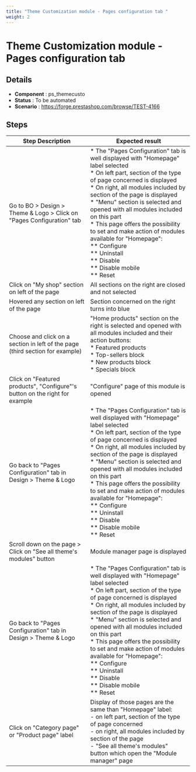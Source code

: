 ```yaml
---
title: "Theme Customization module - Pages configuration tab "
weight: 2
---
```


# Theme Customization module - Pages configuration tab 
## Details
* **Component** : ps_themecusto
* **Status** : To be automated
* **Scenario** : https://forge.prestashop.com/browse/TEST-4166

## Steps
| Step Description | Expected result |
| ----- | ----- |
| Go to BO > Design > Theme & Logo > Click on "Pages Configuration" tab | * The "Pages Configuration" tab is well displayed with "Homepage" label selected<br> * On left part, section of the type of page concerned is displayed<br> * On right, all modules included by section of the page is displayed<br> * "Menu" section is selected and opened with all modules included on this part<br> * This page offers the possibility to set and make action of modules available for "Homepage":<br> ** Configure<br> ** Uninstall<br> ** Disable<br> ** Disable mobile<br> ** Reset |
| Click on "My shop" section on left of the page | All sections on the right are closed and not selected |
| Hovered any section on left of the page | Section concerned on the right turns into blue |
| Choose and click on a section in left of the page (third section for example) | "Home products" section on the right is selected and opened with all modules included and their action buttons:<br> * Featured products<br> * Top-sellers block<br> * New products block<br> * Specials block |
| Click on "Featured products", "Configure"'s button on the right for example | "Configure" page of this module is opened |
| Go back to "Pages Configuration" tab in Design > Theme & Logo | * The "Pages Configuration" tab is well displayed with "Homepage" label selected<br> * On left part, section of the type of page concerned is displayed<br> * On right, all modules included by section of the page is displayed<br> * "Menu" section is selected and opened with all modules included on this part<br> * This page offers the possibility to set and make action of modules available for "Homepage":<br> ** Configure<br> ** Uninstall<br> ** Disable<br> ** Disable mobile<br> ** Reset |
| Scroll down on the page > Click on "See all theme's modules" button | Module manager page is displayed |
| Go back to "Pages Configuration" tab in Design > Theme & Logo | * The "Pages Configuration" tab is well displayed with "Homepage" label selected<br> * On left part, section of the type of page concerned is displayed<br> * On right, all modules included by section of the page is displayed<br> * "Menu" section is selected and opened with all modules included on this part<br> * This page offers the possibility to set and make action of modules available for "Homepage":<br> ** Configure<br> ** Uninstall<br> ** Disable<br> ** Disable mobile<br> ** Reset |
| Click on "Category page" or "Product page" label | Display of those pages are the same than "Homepage" label:<br> - on left part, section of the type of page concerned<br> - on right, all modules included by section of the page<br> - "See all theme's modules" button which open the "Module manager" page |

